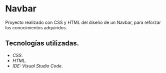 # Navbar
Proyecto realizado con CSS y HTML del diseño de un Navbar, para reforzar los conocimientos adquiridos.

## Tecnologías utilizadas.
* _CSS_.
* _HTML_.
* _IDE: Visual Studio Code_.
